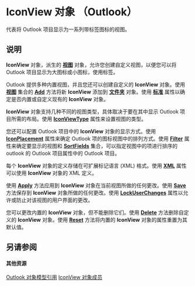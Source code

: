 
# IconView 对象 （Outlook）

代表将 Outlook 项目显示为一系列带标签图标的视图。


## 说明

 **IconView** 对象，派生的 **[视图](41c8d149-9912-1685-4c8b-3c849cc6f1ed.md)** 对象，允许您创建自定义视图，以便您可以将 Outlook 项目显示为大图标或小图标，使用标签。

Outlook 提供多种内置视图，并且您还可以创建自定义的 **IconView** 对象。使用 **[视图](5dd7edc2-12a2-f4c2-d158-8053d80e8dc9.md)** 集合的 **[Add](8005ca2e-8b28-1286-74d1-448f2a168c65.md)** 方法将新 **IconView** 添加到 **[文件夹](3cf6cda8-6d70-666e-2643-9d9c5b9cacfc.md)** 对象。使用 **[标准](13816c3b-a35f-30cf-c63e-fb7d52a0a942.md)** 属性以确定是否内置或自定义现有的 **IconView** 对象。

 **IconView** 对象支持几种不同的视图类型，具体取决于要在其中显示 Outlook 项目所需的布局。使用 **[IconViewType](8255256d-eb71-6d3c-66bf-27aa5a103297.md)** 属性来设置视图的类型。

您还可以配置 Outlook 项目中的 **IconView** 对象的显示方式。使用 **[IconPlacement](8b6f403e-1eeb-6f23-b780-808d5f5b5bc6.md)** 属性来确定 Outlook 项的图标视图中的排列方式。使用 **[Filter](121b375b-40f0-ef8c-108a-ac57d6e693e7.md)** 属性来确定要显示的视图和 **[SortFields](1fcc81e9-e224-3795-f534-b9df4633aaec.md)** 集合，可以指定视图中的项进行排序的 outlook 的 Outlook 项目属性中的 Outlook 项目。

每个 **IconView** 对象的定义存储在可扩展标记语言 (XML) 格式。使用 **[XML](d6876759-9266-77ab-c61e-e7d2eb240a96.md)** 属性可以使用 **IconView** 对象的 XML 定义。

使用 **[Apply](ddf036e9-ca69-9ade-05bd-c58d52f5c610.md)** 方法应用到 **IconView** 对象在当前视图所做的任何更改。使用 **[Save](a3fbd05c-c6f8-b387-d0fd-436c4c1ecc1e.md)** 方法保存到 **IconView** 对象所做的任何更改。使用 **[LockUserChanges](53d42f7f-3fb0-2a3f-7431-f21fb43820d1.md)** 属性以允许或防止对该视图的用户界面的更改。

您可以更改内置的 **IconView** 对象，但不能删除它们。使用 **[Delete](fa5ea9eb-3eb9-6617-d4e4-76b06e6dfa96.md)** 方法删除自定义的 **IconView** 对象。使用 **[Reset](0cb48612-db32-19e4-1478-694898775752.md)** 方法将内置的 **IconView** 对象的属性重置为其默认值。


## 另请参阅


#### 其他资源


[Outlook 对象模型引用](http://msdn.microsoft.com/library/73221b13-d8d8-99b8-3394-b95dbbfd5ddc%28Office.15%29.aspx)
[IconView 对象成员](f29e5d94-b231-bd9a-d993-1884a3e2b97b.md)